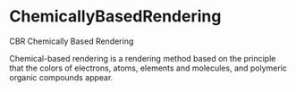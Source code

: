 # ChemicallyBasedRendering
CBR Chemically Based Rendering

Chemical-based rendering is a rendering method based on the principle 
that the colors of electrons, atoms, elements and molecules, and polymeric organic compounds appear.
